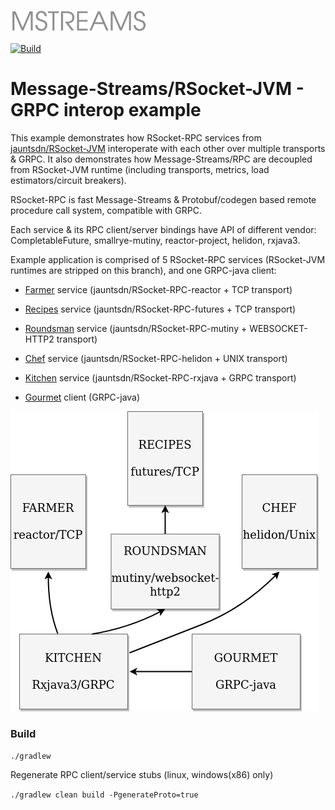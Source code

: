 ![Message-Streams](readme/mstreams.png)

[![Build](https://github.com/jauntsdn/rsocket-jvm-interop-examples/actions/workflows/build-ci.yml/badge.svg)](https://github.com/jauntsdn/rsocket-jvm-interop-examples/actions/workflows/build-ci.yml)
# Message-Streams/RSocket-JVM - GRPC interop example

This example demonstrates how RSocket-RPC services from [jauntsdn/RSocket-JVM](https://github.com/jauntsdn/rsocket-jvm) 
interoperate with each other over multiple transports & GRPC. It also demonstrates how Message-Streams/RPC are decoupled 
from RSocket-JVM runtime (including transports, metrics, load estimators/circuit breakers).

RSocket-RPC is fast Message-Streams & Protobuf/codegen based remote procedure call system, compatible with GRPC.

Each service & its RPC client/server bindings have API of different vendor: CompletableFuture, smallrye-mutiny, reactor-project, helidon, rxjava3.

Example application is comprised of 5 RSocket-RPC services (RSocket-JVM runtimes are stripped on this branch),
and one GRPC-java client:    

* [Farmer](https://github.com/jauntsdn/rsocket-jvm-interop-examples/blob/feature/oss/jaunt-rsocket-reactor-service/src/main/java/com/jauntsdn/rsocket/trisocket/farm/Main.java) service (jauntsdn/RSocket-RPC-reactor + TCP transport)

* [Recipes](https://github.com/jauntsdn/rsocket-jvm-interop-examples/blob/feature/oss/jaunt-rsocket-futures-service/src/main/java/com/jauntsdn/rsocket/trisocket/recipes/Main.java) service (jauntsdn/RSocket-RPC-futures + TCP transport)

* [Roundsman](https://github.com/jauntsdn/rsocket-jvm-interop-examples/blob/feature/oss/jaunt-rsocket-mutiny-service/src/main/java/com/jauntsdn/rsocket/trisocket/roundsman/Main.java) service (jauntsdn/RSocket-RPC-mutiny + WEBSOCKET-HTTP2 transport)

* [Chef](https://github.com/jauntsdn/rsocket-jvm-interop-examples/blob/feature/oss/jaunt-rsocket-helidon-service/src/main/java/com/jauntsdn/rsocket/trisocket/chef/Main.java) service (jauntsdn/RSocket-RPC-helidon + UNIX transport)
 
* [Kitchen](https://github.com/jauntsdn/rsocket-jvm-interop-examples/blob/feature/oss/jaunt-rsocket-rxjava-service/src/main/java/com/jauntsdn/rsocket/trisocket/kitchen/Main.java) service (jauntsdn/RSocket-RPC-rxjava + GRPC transport)

* [Gourmet](https://github.com/jauntsdn/rsocket-jvm-interop-examples/blob/feature/oss/grpc-client/src/main/java/com/jauntsdn/rsocket/trisocket/gourmet/Main.java) client (GRPC-java)

![services](readme/mstreams-interop-svcs.png "services")

### Build

`./gradlew`

Regenerate RPC client/service stubs (linux, windows(x86) only)

`./gradlew clean build -PgenerateProto=true`

